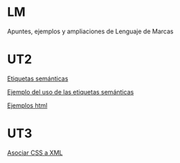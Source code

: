 # LM
Apuntes, ejemplos y ampliaciones de Lenguaje de Marcas

# UT2

[Etiquetas semánticas](./UT2/UT2_etiquetas_semanticas.md)

[Ejemplo del uso de las etiquetas semánticas](./UT2/UT2_index_16semánicas.html)

[Ejemplos html](https://miguitel.github.io/AWEB_disenioWeb/menu.html)

# UT3

[Asociar CSS a XML](./UT3/Asociar_CSSaXML_directamente.md)
